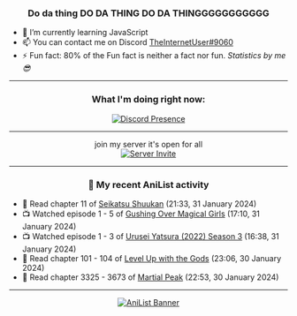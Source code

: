<div align="center">

### Do da thing DO DA THING DO DA THINGGGGGGGGGGG
</div>

- 🌱 I’m currently learning JavaScript
- 📫 You can contact me on Discord [TheInternetUser#9060](https://discord.com/users/534117072796385300)
- ⚡ Fun fact: 80% of the Fun fact is neither a fact nor fun. _Statistics by me 😎_
<hr>

<div align="center">

### What I'm doing right now:
[![Discord Presence](https://lanyard.cnrad.dev/api/534117072796385300)](https://discord.com/users/534117072796385300)
<hr>

join my server it's open for all <br>
[![Server Invite](https://invidget.switchblade.xyz/bfYgVHxrSs)](https://discord.gg/bfYgVHxrSs)

<hr>
  
### 🌸 My recent AniList activity

</div>

<!-- ANILIST_ACTIVITY:start -->

-   📖 Read chapter 11 of [Seikatsu Shuukan](https://anilist.co/manga/91951) (21:33, 31 January 2024)
-   📺 Watched episode 1 - 5 of [Gushing Over Magical Girls](https://anilist.co/anime/162780) (17:10, 31 January 2024)
-   📺 Watched episode 1 - 3 of [Urusei Yatsura (2022) Season 3](https://anilist.co/anime/155645) (16:38, 31 January 2024)
-   📖 Read chapter 101 - 104 of [Level Up with the Gods](https://anilist.co/manga/138222) (23:06, 30 January 2024)
-   📖 Read chapter 3325 - 3673 of [Martial Peak](https://anilist.co/manga/104494) (22:53, 30 January 2024)

<!-- ANILIST_ACTIVITY:end -->
<hr>

<div align="center">

[![AniList Banner](https://img.anili.st/User/929966)](https://anilist.co/user/TheInternetUser)

<!-- ![Profile views](https://gpvc.arturio.dev/TheInternetUse7) Since 2023-01-09 -->
<br>


</div>
